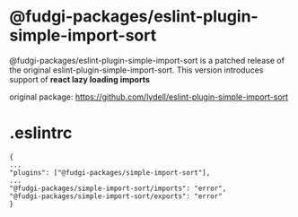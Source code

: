 # @fudgi-packages/eslint-plugin-simple-import-sort

@fudgi-packages/eslint-plugin-simple-import-sort is a patched release of the original eslint-plugin-simple-import-sort. This version introduces support of **react lazy loading imports**

original package: https://github.com/lydell/eslint-plugin-simple-import-sort

# .eslintrc

```
{
...
"plugins": ["@fudgi-packages/simple-import-sort"],
...
"@fudgi-packages/simple-import-sort/imports": "error",
"@fudgi-packages/simple-import-sort/exports": "error"
}
```
